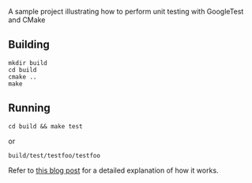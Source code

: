 A sample project illustrating how to perform unit testing with GoogleTest and CMake

## Building

~~~
mkdir build
cd build
cmake ..
make
~~~

## Running

~~~
cd build && make test
~~~

or

~~~
build/test/testfoo/testfoo
~~~

Refer to [this blog post](http://kaizou.org/2014/11/gtest-cmake/) for a detailed explanation of how it works.
